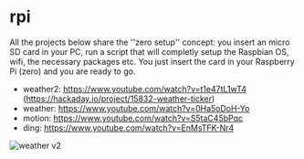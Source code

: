 # rpi

All the projects below share the ''zero setup'' concept: you insert an micro SD card in your PC, run a script that will completly setup the Raspbian OS, wifi, the necessary packages etc. You just insert the card in your Raspberry Pi (zero) and you are ready to go.

* weather2: https://www.youtube.com/watch?v=t1e47tL1wT4 (https://hackaday.io/project/15832-weather-ticker)
* weather: https://www.youtube.com/watch?v=0Ha5oDoH-Yo
* motion: https://www.youtube.com/watch?v=S5taC45bPqc
* ding: https://www.youtube.com/watch?v=EnMsTFK-Nr4

![weather v2](/weather2/weather2.jpg)
